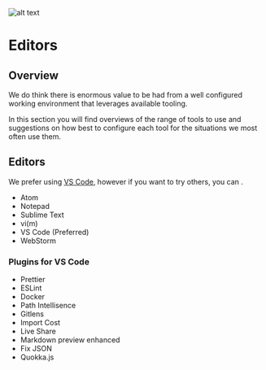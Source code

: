 ![alt text](https://increscotech.com/_next/static/images/logo-dark-692f2e4b1db92d8749d96ba04bcfb42d.svg)

# Editors

## Overview

We do think there is enormous value to be had from a well configured working environment that leverages available tooling.

In this section you will find overviews of the range of tools to use and suggestions on how best to configure each tool for the situations we most often use them.

## Editors

We prefer using [VS Code](https://code.visualstudio.com/), however if you want to try others, you can .

- Atom
- Notepad
- Sublime Text
- vi(m)
- VS Code (Preferred)
- WebStorm

### Plugins for VS Code

- Prettier
- ESLint
- Docker
- Path Intellisence
- Gitlens
- Import Cost
- Live Share
- Markdown preview enhanced
- Fix JSON
- Quokka.js
